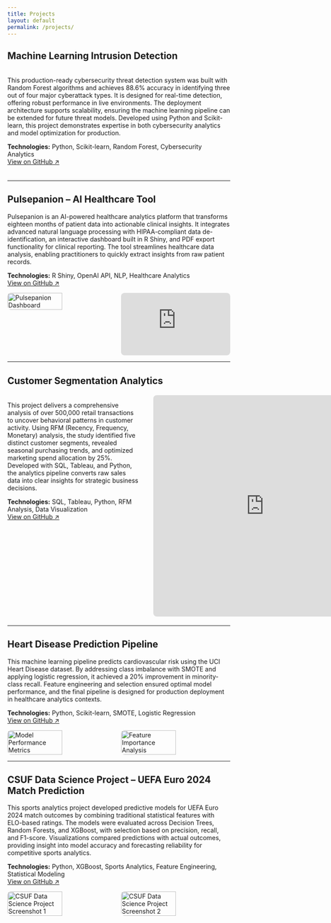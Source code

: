 ```yaml
---
title: Projects
layout: default
permalink: /projects/
---
```


## Machine Learning Intrusion Detection

<div style="display: flex; align-items: flex-start; gap: 30px; margin: 20px 0;">
  <div style="flex: 1; min-width: 300px;">
    <p>This production-ready cybersecurity threat detection system was built with Random Forest algorithms and achieves 88.6% accuracy in identifying three out of four major cyberattack types. It is designed for real-time detection, offering robust performance in live environments. The deployment architecture supports scalability, ensuring the machine learning pipeline can be extended for future threat models. Developed using Python and Scikit-learn, this project demonstrates expertise in both cybersecurity analytics and model optimization for production.</p>
    <p><strong>Technologies:</strong> Python, Scikit-learn, Random Forest, Cybersecurity Analytics<br>
    <a href="https://github.com/k-shiroma-code/cybersecurity-ml-detection">View on GitHub ↗</a></p>
  </div>
</div>

---

## Pulsepanion – AI Healthcare Tool

<p>Pulsepanion is an AI-powered healthcare analytics platform that transforms eighteen months of patient data into actionable clinical insights. It integrates advanced natural language processing with HIPAA-compliant data de-identification, an interactive dashboard built in R Shiny, and PDF export functionality for clinical reporting. The tool streamlines healthcare data analysis, enabling practitioners to quickly extract insights from raw patient records.</p>
<p><strong>Technologies:</strong> R Shiny, OpenAI API, NLP, Healthcare Analytics<br>
<a href="#">View on GitHub ↗</a></p>

<div style="display: flex; gap: 10px; margin-top: 10px;">
  <!-- Image -->
  <img src="{{ site.baseurl }}/assets/img/Pulsepantion.jpg" alt="Pulsepanion Dashboard" style="border-radius: 8px; width: 50%;">

  <!-- Video -->
  <div style="position: relative; padding-bottom: 28.125%; height: 0; width: 50%; border-radius: 8px; overflow: hidden; cursor: pointer;" onclick="this.style.position='fixed'; this.style.top='50%'; this.style.left='50%'; this.style.transform='translate(-50%, -50%)'; this.style.width='80vw'; this.style.height='80vh'; this.style.zIndex='9999'; this.style.paddingBottom='0'; this.style.backgroundColor='rgba(0,0,0,0.9)'; this.innerHTML='<iframe src=&quot;https://www.youtube.com/embed/tEJoXKLzVH4&quot; title=&quot;Pulsepanion Demo&quot; style=&quot;width:100%; height:100%; border:none;&quot; frameborder=&quot;0&quot; allowfullscreen></iframe><button onclick=&quot;event.stopPropagation(); this.parentElement.style.position=\&#39;relative\&#39;; this.parentElement.style.top=\&#39;auto\&#39;; this.parentElement.style.left=\&#39;auto\&#39;; this.parentElement.style.transform=\&#39;none\&#39;; this.parentElement.style.width=\&#39;50%\&#39;; this.parentElement.style.height=\&#39;0\&#39;; this.parentElement.style.zIndex=\&#39;auto\&#39;; this.parentElement.style.paddingBottom=\&#39;28.125%\&#39;; this.parentElement.style.backgroundColor=\&#39;transparent\&#39;; this.parentElement.innerHTML=\&#39;&lt;iframe src=\\&quot;https://www.youtube.com/embed/tEJoXKLzVH4\\&quot; title=\\&quot;Pulsepanion Demo\\&quot; style=\\&quot;position: absolute; top:0; left:0; width:100%; height:100%;\\&quot; frameborder=\\&quot;0\\&quot; allowfullscreen&gt;&lt;/iframe&gt;\&#39;&quot; style=&quot;position:absolute; top:10px; right:10px; background:rgba(255,255,255,0.8); border:none; border-radius:50%; width:30px; height:30px; cursor:pointer; font-size:16px;&quot;&gt;×</button>';">
    <iframe src="https://www.youtube.com/embed/tEJoXKLzVH4" title="Pulsepanion Demo" style="position: absolute; top:0; left:0; width:100%; height:100%;" frameborder="0" allowfullscreen></iframe>
  </div>
</div>

---

## Customer Segmentation Analytics

<div style="display: flex; align-items: flex-start; gap: 30px; margin: 20px 0;">
  <div style="flex: 1; min-width: 300px;">
    <p>This project delivers a comprehensive analysis of over 500,000 retail transactions to uncover behavioral patterns in customer activity. Using RFM (Recency, Frequency, Monetary) analysis, the study identified five distinct customer segments, revealed seasonal purchasing trends, and optimized marketing spend allocation by 25%. Developed with SQL, Tableau, and Python, the analytics pipeline converts raw sales data into clear insights for strategic business decisions.</p>
    <p><strong>Technologies:</strong> SQL, Tableau, Python, RFM Analysis, Data Visualization<br>
    <a href="https://github.com/k-shiroma-code/Customer-Segmentation-with-RFM-Analysis">View on GitHub ↗</a></p>
  </div>
  
  <div style="flex: 1; min-width: 500px;">
    <iframe 
        src="https://public.tableau.com/views/Customer_Segmentation_Overview_Github/Dashboard1?:showVizHome=no&:embed=true" 
        width="100%" 
        height="500" 
        style="border: none; border-radius: 8px; min-height: 500px; max-height: none;">
    </iframe>
  </div>
</div>

---

## Heart Disease Prediction Pipeline

<p>This machine learning pipeline predicts cardiovascular risk using the UCI Heart Disease dataset. By addressing class imbalance with SMOTE and applying logistic regression, it achieved a 20% improvement in minority-class recall. Feature engineering and selection ensured optimal model performance, and the final pipeline is designed for production deployment in healthcare analytics contexts.</p>
<p><strong>Technologies:</strong> Python, Scikit-learn, SMOTE, Logistic Regression<br>
<a href="#">View on GitHub ↗</a></p>

<div style="display: flex; gap: 10px; margin-top: 10px;">
  <img src="{{ site.baseurl }}/assets/img/IMG_1668.jpg" alt="Model Performance Metrics" style="border-radius: 8px; width: 50%;">
  <img src="{{ site.baseurl }}/assets/img/Feature_Importance.jpg" alt="Feature Importance Analysis" style="border-radius: 8px; width: 50%;">
</div>

---

## CSUF Data Science Project – UEFA Euro 2024 Match Prediction

<p>This sports analytics project developed predictive models for UEFA Euro 2024 match outcomes by combining traditional statistical features with ELO-based ratings. The models were evaluated across Decision Trees, Random Forests, and XGBoost, with selection based on precision, recall, and F1-score. Visualizations compared predictions with actual outcomes, providing insight into model accuracy and forecasting reliability for competitive sports analytics.</p>
<p><strong>Technologies:</strong> Python, XGBoost, Sports Analytics, Feature Engineering, Statistical Modeling<br>
<a href="#">View on GitHub ↗</a></p>

<div style="display: flex; gap: 10px; margin-top: 10px;">
  <img src="{{ site.baseurl }}/assets/img/IMG_1670.jpg" alt="CSUF Data Science Project Screenshot 1" style="border-radius: 8px; width: 50%;">
  <img src="{{ site.baseurl }}/assets/img/IMG_1671.jpg" alt="CSUF Data Science Project Screenshot 2" style="border-radius: 8px; width: 50%;">
</div>
